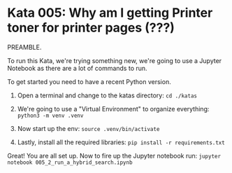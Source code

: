 # Kata 005: Why am I getting Printer toner for printer pages (???)

PREAMBLE.

To run this Kata, we're trying something new, we're going to use a Jupyter Notebook as there are a lot of commands to run.

To get started you need to have a recent Python version.

1. Open a terminal and change to the katas directory: `cd ./katas`

1. We're going to use a "Virtual Environment" to organize everything: `python3 -m venv .venv`

1. Now start up the env: `source .venv/bin/activate`

1. Lastly, install all the required libraries: `pip install -r requirements.txt`

Great!  You are all set up.   Now to fire up the Jupyter notebook run: `jupyter notebook 005_2_run_a_hybrid_search.ipynb`
